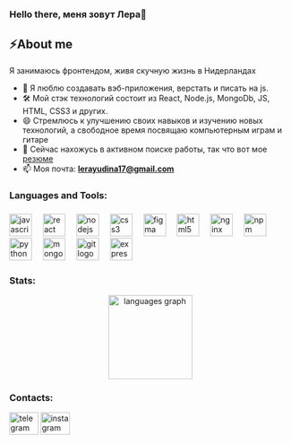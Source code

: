 ### Hello there, меня зовут Лера👋

## ⚡About me

Я занимаюсь фронтендом, живя скучную жизнь в Нидерландах 
- 🔭 Я люблю создавать вэб-приложения, верстать и писать на js.
- 🛠️ Мой стэк технологий состоит из React, Node.js, MongoDb, JS, HTML, CSS3 и других.
- 😄 Стремлюсь к улучшению своих навыков и изучению новых технологий, а свободное время посвящаю компьютерным играм и гитаре
- 👯 Сейчас нахожусь в активном поиске работы, так что вот мое [резюме](https://docs.google.com/document/d/1K7pvWlU3ISRiWhfCRwVvvai2ub-T8-6PaheDWng2NXA/edit?usp=sharing)
- 📫 Моя почта: **lerayudina17@gmail.com**

<h3 align="left">Languages and Tools:</h3>

###

<div align="left">
  <img src="https://cdn.jsdelivr.net/gh/devicons/devicon/icons/javascript/javascript-original.svg" height="40" alt="javascript logo"  />
  <img width="12" />
  <img src="https://cdn.jsdelivr.net/gh/devicons/devicon/icons/react/react-original.svg" height="40" alt="react logo"  />
  <img width="12" />
  <img src="https://cdn.jsdelivr.net/gh/devicons/devicon/icons/nodejs/nodejs-original.svg" height="40" alt="nodejs logo"  />
  <img width="12" />
  <img src="https://cdn.jsdelivr.net/gh/devicons/devicon/icons/css3/css3-original.svg" height="40" alt="css3 logo"  />
  <img width="12" />
  <img src="https://cdn.jsdelivr.net/gh/devicons/devicon/icons/figma/figma-original.svg" height="40" alt="figma logo"  />
  <img width="12" />
  <img src="https://cdn.jsdelivr.net/gh/devicons/devicon/icons/html5/html5-original.svg" height="40" alt="html5 logo"  />
  <img width="12" />
  <img src="https://cdn.jsdelivr.net/gh/devicons/devicon/icons/nginx/nginx-original.svg" height="40" alt="nginx logo"  />
  <img width="12" />
  <img src="https://cdn.jsdelivr.net/gh/devicons/devicon/icons/npm/npm-original-wordmark.svg" height="40" alt="npm logo"  />
  <img width="12" />
  <img src="https://cdn.jsdelivr.net/gh/devicons/devicon/icons/python/python-original.svg" height="40" alt="python logo"  />
  <img width="12" />
  <img src="https://cdn.jsdelivr.net/gh/devicons/devicon/icons/mongodb/mongodb-original.svg" height="40" alt="mongodb logo"  />
  <img width="12" />
  <img src="https://cdn.jsdelivr.net/gh/devicons/devicon/icons/git/git-original.svg" height="40" alt="git logo"  />
  <img width="12" />
  <img src="https://cdn.jsdelivr.net/gh/devicons/devicon/icons/express/express-original.svg" height="40" alt="express logo"  />
</div>

###

<h3 align="left">Stats:</h3>

<div align="center">
  <img src="https://github-readme-stats.vercel.app/api/top-langs?username=lera4yu&locale=en&hide_title=false&layout=compact&card_width=320&langs_count=5&theme=dracula&hide_border=false&order=2" height="150" alt="languages graph"  />
</div>

<h3 align="left">Contacts:</h3>

<div align="left">
  <a href="https://t.me/lera4yu" style="text-decoration: none;" target="_blank">
    <img src="https://raw.githubusercontent.com/maurodesouza/profile-readme-generator/master/src/assets/icons/social/telegram/default.svg" width="52" height="40" alt="telegram logo" style="text-decoration: none;" />
  </a>
  <a href="https://www.instagram.com/lera.yu_/" style="text-decoration: none;" target="_blank">
    <img src="https://raw.githubusercontent.com/maurodesouza/profile-readme-generator/master/src/assets/icons/social/instagram/default.svg" width="52" height="40" alt="instagram logo" style="text-decoration: none;" />
  </a>
</div>


